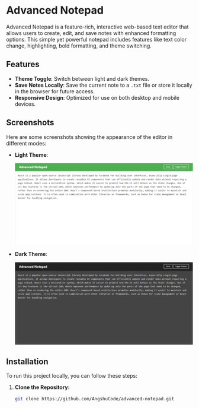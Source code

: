# Advanced Notepad

Advanced Notepad is a feature-rich, interactive web-based text editor that allows users to create, edit, and save notes with enhanced formatting options. This simple yet powerful notepad includes features like text color change, highlighting, bold formatting, and theme switching.

## Features
- **Theme Toggle**: Switch between light and dark themes.
- **Save Notes Locally**: Save the current note to a `.txt` file or store it locally in the browser for future access.
- **Responsive Design**: Optimized for use on both desktop and mobile devices.

## Screenshots

Here are some screenshots showing the appearance of the editor in different modes:

- **Light Theme**:

    ![Light Theme](images/light.png)

- **Dark Theme**:

    ![Dark Theme](images/dark.png)

## Installation

To run this project locally, you can follow these steps:

1. **Clone the Repository:**

   ```bash
   git clone https://github.com/AngshuCode/advanced-notepad.git
